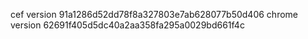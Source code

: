 cef version 91a1286d52dd78f8a327803e7ab628077b50d406
chrome version 62691f405d5dc40a2aa358fa295a0029bd661f4c

